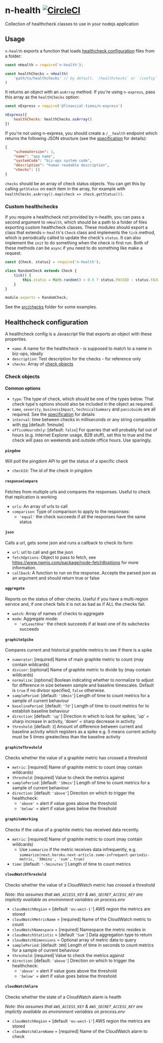 # n-health [![CircleCI](https://circleci.com/gh/Financial-Times/n-health.svg?style=svg)](https://circleci.com/gh/Financial-Times/n-health)

Collection of healthcheck classes to use in your nodejs application

## Usage

`n-health` exports a function that loads [healthcheck configuration](#healthcheck-configuration) files from a folder:

```js
const nHealth = require('n-health');

const healthChecks = nHealth(
	'path/to/healthchecks' // by default, `/healthchecks` or `/config` in the root of your application
)
```

It returns an object with an `asArray` method. If you're using `n-express`, pass this array as the `healthChecks` option:

```js
const nExpress = require('@financial-times/n-express')

nExpress({
	healthChecks: healthChecks.asArray()
})
```

If you're not using n-express, you should create a `/__health` endpoint which returns the following JSON structure (see the [specification](https://docs.google.com/document/edit?id=1ftlkDj1SUXvKvKJGvoMoF1GnSUInCNPnNGomqTpJaFk) for details):

```json
{
	"schemaVersion": 1,
	"name": "app name",
	"systemCode": "biz-ops system code",
	"description": "human readable description",
	"checks": []
}
```

`checks` should be an array of check status objects. You can get this by calling `getStatus` on each item in the array, for example with `healthChecks.asArray().map(check => check.getStatus())`.

### Custom healthchecks

If you require a healthcheck not provided by n-health, you can pass a second argument to `nHealth`, which should be a path to a folder of files exporting custom healthcheck classes. These modules should export a class that extends `n-health`'s `Check` class and implements the `tick` method, which is periodically called to update the check's `status`. It can also implement the `init` to do something when the check is first run. Both of these methods can be `async` if you need to do something like make a request.

```js
const {Check, status} = require('n-health');

class RandomCheck extends Check {
	tick() {
		this.status = Math.random() < 0.5 ? status.PASSED : status.FAILED;
	}
}

module.exports = RandomCheck;
```

See the [src/checks](src/checks) folder for some examples.

## Healthcheck configuration

A healthcheck config is a Javascript file that exports an object with these properties.

* `name`: A name for the healthcheck - is supposed to match to a name in biz-ops, ideally
* `description`: Test description for the checks - for reference only
* `checks`: Array of [check objects](#check-objects)

### Check objects

#### Common options

* `type`: The type of check, which should be one of the types below. That check type's options should also be included in the object as required.
* `name`, `severity`, `businessImpact`, `technicalSummary` and `panicGuide` are all required. See the [specification](https://docs.google.com/document/edit?id=1ftlkDj1SUXvKvKJGvoMoF1GnSUInCNPnNGomqTpJaFk) for details
* `interval`: time between checks in milliseconds or any string compatible with [ms](https://www.npmjs.com/package/ms) [default: 1minute]
* `officeHoursOnly`: [default: `false`] For queries that will probably fail out of hours (e.g. Internet Explorer usage, B2B stuff), set this to true and the check will pass on weekends and outside office hours. Use sparingly.

#### `pingdom`
Will poll the pingdom API to get the status of a specific check

* `checkId`: The id of the check in pingdom

#### `responseCompare`
Fetches from multiple urls and compares the responses. Useful to check that replication is working

* `urls`: An array of urls to call
* `comparison`: Type of comparison to apply to the responses:
	- `'equal'` the check succeeds if all the responses have the same status

#### `json`
Calls a url, gets some json and runs a callback to check its form

* `url`: url to call and get the json
* `fetchOptions`: Object to pass to fetch, see https://www.npmjs.com/package/node-fetch#options for more information.
* `callback`: A function to run on the response. Accepts the parsed json as an argument and should return true or false

#### `aggregate`
Reports on the status of other checks. Useful if you have a multi-region service and, if one check fails it is not as bad as if ALL the checks fail.

* `watch`: Array of names of checks to aggregate
* `mode`: Aggregate mode:
	- `'atLeastOne'` the check succeeds if at least one of its subchecks succeeds

#### `graphiteSpike`
Compares current and historical graphite metrics to see if there is a spike

* `numerator`: [required] Name of main graphite metric to count (may contain wildcards)
* `divisor`: [optional] Name of graphite metric to divide by (may contain wildcards)
* `normalize`: [optional] Boolean indicating whether to normalize to adjust for difference in size between sample and baseline timescales. Default is `true` if no divisor specified, `false` otherwise.
* `samplePeriod`: [default: `'10min'`] Length of time to count metrics for a sample of current behaviour
* `baselinePeriod`: [default: `'7d'`] Length of time to count metrics for to establish baseline behaviour
* `direction`: [default: `'up'`] Direction in which to look for spikes; 'up' = sharp increase in activity, 'down' = sharp decrease in activity
* `threshold`: [default: `3`] Amount of difference between current and baseline activity which registers as a spike e.g. 5 means current activity must be 5 times greater/less than the baseline activity

#### `graphiteThreshold`
Checks whether the value of a graphite metric has crossed a threshold

* `metric`: [required] Name of graphite metric to count (may contain wildcards)
* `threshold`: [required] Value to check the metrics against
* `samplePeriod`: [default: `'10min'`] Length of time to count metrics for a sample of current behaviour
* `direction`: [default: `'above'`] Direction on which to trigger the healthcheck:
	- `'above'` = alert if value goes above the threshold
	- `'below'` = alert if value goes below the threshold

#### `graphiteWorking`

Checks if the value of a graphite metric has received data recently.

* `metric`: [required] Name of graphite metric to count (may contain wildcards)
	- Use `summarize` if the metric receives data infrequently, e.g. `summarize(next.heroku.next-article.some-infrequent-periodic-metric, '30mins', 'sum', true)`
* `time`: [default: `'-5minutes'`] Length of time to count metrics

#### `cloudWatchThreshold`
Checks whether the value of a CloudWatch metric has crossed a threshold

_Note: this assumes that `AWS_ACCESS_KEY` & `AWS_SECRET_ACCESS_KEY` are implictly available as environment variables on process.env_

* `cloudWatchRegion` = [default `'eu-west-1'`] AWS region the metrics are stored
* `cloudWatchMetricName` = [required] Name of the CloudWatch metric to count
* `cloudWatchNamespace` = [required] Namespace the metric resides in
* `cloudWatchStatistic` = [default `'Sum'`] Data aggregation type to return
* `cloudWatchDimensions` = Optional array of metric data to query
* `samplePeriod`: [default: `300`] Length of time in seconds to count metrics for a sample of current behaviour
* `threshold`: [required] Value to check the metrics against
* `direction`: [default: `'above'`] Direction on which to trigger the healthcheck:
	- `'above'` = alert if value goes above the threshold
	- `'below'` = alert if value goes below the threshold

#### `cloudWatchAlarm`
Checks whether the state of a CloudWatch alarm is health

_Note: this assumes that `AWS_ACCESS_KEY` & `AWS_SECRET_ACCESS_KEY` are implictly available as environment variables on process.env_

* `cloudWatchRegion` = [default `'eu-west-1'`] AWS region the metrics are stored
* `cloudWatchAlarmName` = [required] Name of the CloudWatch alarm to check

